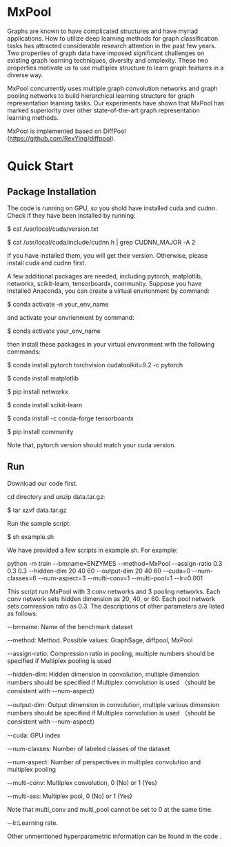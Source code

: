 # MxPool

Graphs are known to have complicated structures and have myriad applications. How to utilize deep learning methods for graph classification tasks has attracted considerable research attention in the past few years. Two properties of graph data have imposed significant challenges on existing graph learning techniques, diversity and omplexity. These two properties motivate us to use multiplex structure to learn graph features in a diverse way. 

MxPool concurrently uses multiple graph convolution networks and graph pooling networks to build hierarchical learning structure for graph representation learning tasks. Our experiments have shown that MxPool has marked superiority over other state-of-the-art graph representation learning methods.

MxPool is implemented based on DiffPool (https://github.com/RexYing/diffpool). 

# Quick Start

Package Installation
-----------------
The code is running on GPU, so you shold have installed cuda and cudnn. Check if they have been installed by running:

$ cat /usr/local/cuda/version.txt

$ cat /usr/local/cuda/include/cudnn.h | grep CUDNN_MAJOR -A 2

If you have installed them, you will get their version. Otherwise, please install cuda and cudnn first.

A few additional packages are needed, including pytorch, matplotlib, networkx, scikit-learn, tensorboardx, community. Suppose you have installed Anaconda, you can create a virtual envrionment by command:

$ conda activate -n your_env_name

and activate your envrienment by command:

$ conda activate your_env_name

then install these packages in your virtual environment with the following commands:

$ conda install pytorch torchvision cudatoolkit=9.2 -c pytorch   

$ conda install matplotlib

$ pip install networkx

$ conda install scikit-learn

$ conda install -c conda-forge tensorboardx

$ pip install community

Note that, pytorch version should match your cuda version.

Run
-----------------
Download our code first.

cd directory and unzip data.tar.gz:

$ tar xzvf data.tar.gz

Run the sample script:

$ sh example.sh

We have provided a few scripts in example.sh. For example:

python -m train --bmname=ENZYMES --method=MxPool --assign-ratio 0.3 0.3 0.3 --hidden-dim 20 40 60 --output-dim 20 40 60 --cuda=0 --num-classes=6 --num-aspect=3 --multi-conv=1 --multi-pool=1 --lr=0.001

This script run MxPool with 3 conv networks and 3 pooling networks. Each conv network sets hidden dimension as 20, 40, or 60. Each pool network sets comression ratio as 0.3. The descriptions of other parameters are listed as follows:

--bmname: Name of the benchmark dataset

--method: Method. Possible values: GraphSage, diffpool, MxPool

--assign-ratio: Compression ratio in pooling, multiple numbers should be specified if Multiplex pooling is used

--hidden-dim: Hidden dimension in convolution, multiple dimension numbers should be specified if Multiplex convolution is used （should be consistent with --num-aspect）

--output-dim: Output dimension in convolution, multiple various dimension numbers should be specified if Multiplex convolution is used （should be consistent with --num-aspect）

--cuda: GPU index

--num-classes: Number of labeled classes of the dataset

--num-aspect: Number of perspectives in multiplex convolution and multiplex pooling

--multi-conv: Multiplex convolution, 0 (No) or 1 (Yes)

--multi-ass: Multiplex pool, 0 (No) or 1 (Yes)

Note that multi_conv and multi_pool cannot be set to 0 at the same time.

--lr:Learning rate.

Other unmentioned hyperparametric information can be found in the code .

